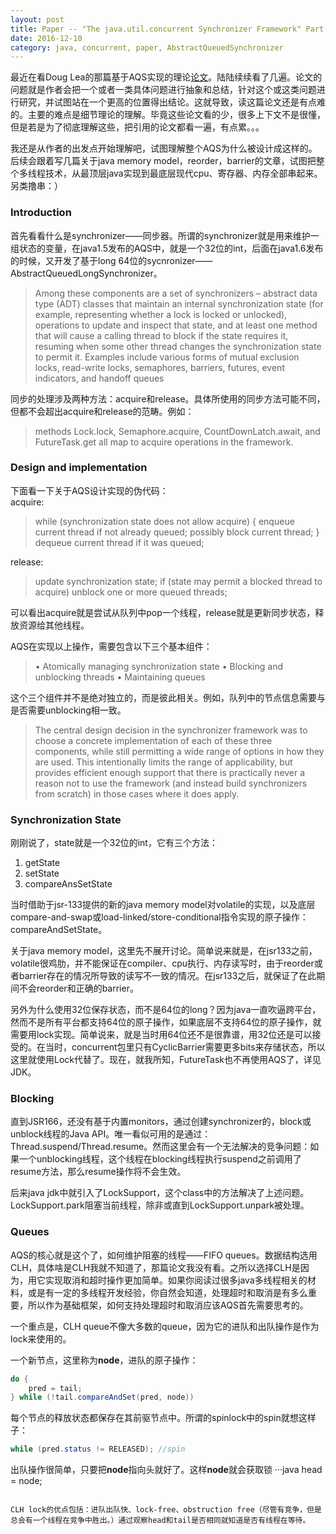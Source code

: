 ```yaml
---
layout: post
title: Paper -- "The java.util.concurrent Synchronizer Framework" Part One
date: 2016-12-10
category: java, concurrent, paper, AbstractQueuedSynchronizer
---
```


最近在看Doug Lea的那篇基于AQS实现的理论[论文](http://gee.cs.oswego.edu/dl/papers/aqs.pdf)。陆陆续续看了几遍。论文的问题就是作者会把一个或者一类具体问题进行抽象和总结，针对这个或这类问题进行研究，并试图站在一个更高的位置得出结论。这就导致，读这篇论文还是有点难的。主要的难点是细节理论的理解。毕竟这些论文看的少，很多上下文不是很懂，但是若是为了彻底理解这些，把引用的论文都看一遍，有点累。。。   

我还是从作者的出发点开始理解吧，试图理解整个AQS为什么被设计成这样的。后续会跟着写几篇关于java memory model，reorder，barrier的文章，试图把整个多线程技术，从最顶层java实现到最底层现代cpu、寄存器、内存全部串起来。另类撸串：）   

### Introduction   

首先看看什么是synchronizer——同步器。所谓的synchronizer就是用来维护一组状态的变量，在java1.5发布的AQS中，就是一个32位的int，后面在java1.6发布的时候，又开发了基于long 64位的sycnronizer——AbstractQueuedLongSynchronizer。   

>Among these components are a set of synchronizers –
abstract data type (ADT) classes that maintain an internal
synchronization state (for example, representing whether a lock
is locked or unlocked), operations to update and inspect that
state, and at least one method that will cause a calling thread to
block if the state requires it, resuming when some other thread
changes the synchronization state to permit it. Examples include
various forms of mutual exclusion locks, read-write locks,
semaphores, barriers, futures, event indicators, and handoff
queues   

同步的处理涉及两种方法：acquire和release。具体所使用的同步方法可能不同，但都不会超出acquire和release的范畴。例如：   
>methods Lock.lock,
Semaphore.acquire, CountDownLatch.await, and
FutureTask.get all map to acquire operations in the
framework.   

### Design and implementation   

下面看一下关于AQS设计实现的伪代码：   
acquire:   
>while (synchronization state does not allow acquire) {
  enqueue current thread if not already queued;
  possibly block current thread;
}
  dequeue current thread if it was queued;   
  
release:
>update synchronization state;
if (state may permit a blocked thread to acquire)
unblock one or more queued threads;   

可以看出acquire就是尝试从队列中pop一个线程，release就是更新同步状态，释放资源给其他线程。   

AQS在实现以上操作，需要包含以下三个基本组件：   
> • Atomically managing synchronization state
• Blocking and unblocking threads
• Maintaining queues   

这个三个组件并不是绝对独立的，而是彼此相关。例如，队列中的节点信息需要与是否需要unblocking相一致。   
>The central design decision in the synchronizer framework was
to choose a concrete implementation of each of these three
components, while still permitting a wide range of options in
how they are used. This intentionally limits the range of
applicability, but provides efficient enough support that there is
practically never a reason not to use the framework (and instead
build synchronizers from scratch) in those cases where it does
apply.   

### Synchronization State   

刚刚说了，state就是一个32位的int，它有三个方法：   
1. getState
2. setState
3. compareAnsSetState

当时借助于jsr-133提供的新的java memory model对volatile的实现，以及底层compare-and-swap或load-linked/store-conditional指令实现的原子操作：compareAndSetState。   

关于java memory model，这里先不展开讨论。简单说来就是，在jsr133之前，volatile很鸡肋，并不能保证在compiler、cpu执行、内存读写时，由于reorder或者barrier存在的情况所导致的读写不一致的情况。在jsr133之后，就保证了在此期间不会reorder和正确的barrier。   

另外为什么使用32位保存状态，而不是64位的long？因为java一直吹逼跨平台，然而不是所有平台都支持64位的原子操作，如果底层不支持64位的原子操作，就需要用lock实现。简单说来，就是当时用64位还不是很靠谱，用32位还是可以接受的。在当时，concurrent包里只有CyclicBarrier需要更多bits来存储状态，所以这里就使用Lock代替了。现在，就我所知，FutureTask也不再使用AQS了，详见JDK。   

### Blocking   

直到JSR166，还没有基于内置monitors，通过创建synchronizer的，block或unblock线程的Java API。唯一看似可用的是通过：Thread.suspend/Thread.resume。然而这里会有一个无法解决的竞争问题：如果一个unblocking线程，这个线程在blocking线程执行suspend之前调用了resume方法，那么resume操作将不会生效。   

后来java jdk中就引入了LockSupport，这个class中的方法解决了上述问题。LockSupport.park阻塞当前线程，除非或直到LockSupport.unpark被处理。   

### Queues   

AQS的核心就是这个了，如何维护阻塞的线程——FIFO queues。数据结构选用CLH，具体啥是CLH我就不知道了，那篇论文我没有看。之所以选择CLH是因为，用它实现取消和超时操作更加简单。如果你阅读过很多java多线程相关的材料，或是有一定的多线程开发经验，你自然会知道，处理超时和取消是有多么重要，所以作为基础框架，如何支持处理超时和取消应该AQS首先需要思考的。   

一个重点是，CLH queue不像大多数的queue，因为它的进队和出队操作是作为lock来使用的。   

一个新节点，这里称为**node**，进队的原子操作：   

```java
do {
	pred = tail;
} while (!tail.compareAndSet(pred, node))
```

每个节点的释放状态都保存在其前驱节点中。所谓的spinlock中的spin就想这样子：    

```java
while (pred.status != RELEASED); //spin
```

出队操作很简单，只要把**node**指向头就好了。这样**node**就会获取锁
···java
head = node;

```

CLH lock的优点包括：进队出队快、lock-free、obstruction free（尽管有竞争，但是总会有一个线程在竞争中胜出。）通过观察head和tail是否相同就知道是否有线程在等待。
